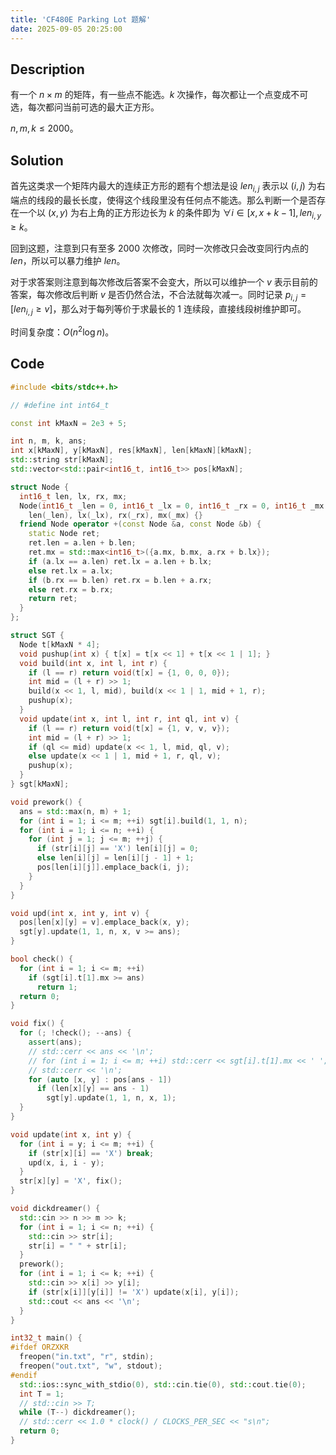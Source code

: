 ```yaml
---
title: 'CF480E Parking Lot 题解'
date: 2025-09-05 20:25:00
---
```


## Description

有一个 $n\times m$ 的矩阵，有一些点不能选。$k$ 次操作，每次都让一个点变成不可选，每次都问当前可选的最大正方形。

$n,m,k≤2000$。

## Solution

首先这类求一个矩阵内最大的连续正方形的题有个想法是设 $len_{i,j}$ 表示以 $(i,j)$ 为右端点的线段的最长长度，使得这个线段里没有任何点不能选。那么判断一个是否存在一个以 $(x,y)$ 为右上角的正方形边长为 $k$ 的条件即为 $\forall i\in[x,x+k-1],len_{i,y}\geq k$。

回到这题，注意到只有至多 $2000$ 次修改，同时一次修改只会改变同行内点的 $len$，所以可以暴力维护 $len$。

对于求答案则注意到每次修改后答案不会变大，所以可以维护一个 $v$ 表示目前的答案，每次修改后判断 $v$ 是否仍然合法，不合法就每次减一。同时记录 $p_{i,j}=[len_{i,j}\geq v]$，那么对于每列等价于求最长的 $1$ 连续段，直接线段树维护即可。

时间复杂度：$O(n^2\log n)$。

## Code

```cpp
#include <bits/stdc++.h>

// #define int int64_t

const int kMaxN = 2e3 + 5;

int n, m, k, ans;
int x[kMaxN], y[kMaxN], res[kMaxN], len[kMaxN][kMaxN];
std::string str[kMaxN];
std::vector<std::pair<int16_t, int16_t>> pos[kMaxN];

struct Node {
  int16_t len, lx, rx, mx;
  Node(int16_t _len = 0, int16_t _lx = 0, int16_t _rx = 0, int16_t _mx = 0) :
    len(_len), lx(_lx), rx(_rx), mx(_mx) {}
  friend Node operator +(const Node &a, const Node &b) {
    static Node ret;
    ret.len = a.len + b.len;
    ret.mx = std::max<int16_t>({a.mx, b.mx, a.rx + b.lx});
    if (a.lx == a.len) ret.lx = a.len + b.lx;
    else ret.lx = a.lx;
    if (b.rx == b.len) ret.rx = b.len + a.rx;
    else ret.rx = b.rx;
    return ret;
  }
};

struct SGT {
  Node t[kMaxN * 4];
  void pushup(int x) { t[x] = t[x << 1] + t[x << 1 | 1]; }
  void build(int x, int l, int r) {
    if (l == r) return void(t[x] = {1, 0, 0, 0});
    int mid = (l + r) >> 1;
    build(x << 1, l, mid), build(x << 1 | 1, mid + 1, r);
    pushup(x);
  }
  void update(int x, int l, int r, int ql, int v) {
    if (l == r) return void(t[x] = {1, v, v, v});
    int mid = (l + r) >> 1;
    if (ql <= mid) update(x << 1, l, mid, ql, v);
    else update(x << 1 | 1, mid + 1, r, ql, v);
    pushup(x);
  }
} sgt[kMaxN];

void prework() {
  ans = std::max(n, m) + 1;
  for (int i = 1; i <= m; ++i) sgt[i].build(1, 1, n);
  for (int i = 1; i <= n; ++i) {
    for (int j = 1; j <= m; ++j) {
      if (str[i][j] == 'X') len[i][j] = 0;
      else len[i][j] = len[i][j - 1] + 1;
      pos[len[i][j]].emplace_back(i, j);
    }
  }
}

void upd(int x, int y, int v) {
  pos[len[x][y] = v].emplace_back(x, y);
  sgt[y].update(1, 1, n, x, v >= ans);
}

bool check() {
  for (int i = 1; i <= m; ++i)
    if (sgt[i].t[1].mx >= ans)
      return 1;
  return 0;
}

void fix() {
  for (; !check(); --ans) {
    assert(ans);
    // std::cerr << ans << '\n';
    // for (int i = 1; i <= m; ++i) std::cerr << sgt[i].t[1].mx << ' ';
    // std::cerr << '\n';
    for (auto [x, y] : pos[ans - 1])
      if (len[x][y] == ans - 1)
        sgt[y].update(1, 1, n, x, 1);
  }
}

void update(int x, int y) {
  for (int i = y; i <= m; ++i) {
    if (str[x][i] == 'X') break;
    upd(x, i, i - y);
  }
  str[x][y] = 'X', fix();
}

void dickdreamer() {
  std::cin >> n >> m >> k;
  for (int i = 1; i <= n; ++i) {
    std::cin >> str[i];
    str[i] = " " + str[i];
  }
  prework();
  for (int i = 1; i <= k; ++i) {
    std::cin >> x[i] >> y[i];
    if (str[x[i]][y[i]] != 'X') update(x[i], y[i]);
    std::cout << ans << '\n';
  }
}

int32_t main() {
#ifdef ORZXKR
  freopen("in.txt", "r", stdin);
  freopen("out.txt", "w", stdout);
#endif
  std::ios::sync_with_stdio(0), std::cin.tie(0), std::cout.tie(0);
  int T = 1;
  // std::cin >> T;
  while (T--) dickdreamer();
  // std::cerr << 1.0 * clock() / CLOCKS_PER_SEC << "s\n";
  return 0;
}
```